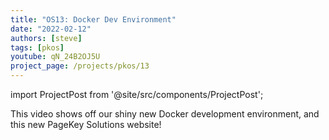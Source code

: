 ```yaml
---
title: "OS13: Docker Dev Environment"
date: "2022-02-12"
authors: [steve]
tags: [pkos]
youtube: qN_24B2OJ5U
project_page: /projects/pkos/13
---
```


import ProjectPost from '@site/src/components/ProjectPost';

<ProjectPost frontMatter={frontMatter}>
This video shows off our shiny new Docker development environment, and this new PageKey Solutions website!
</ProjectPost>